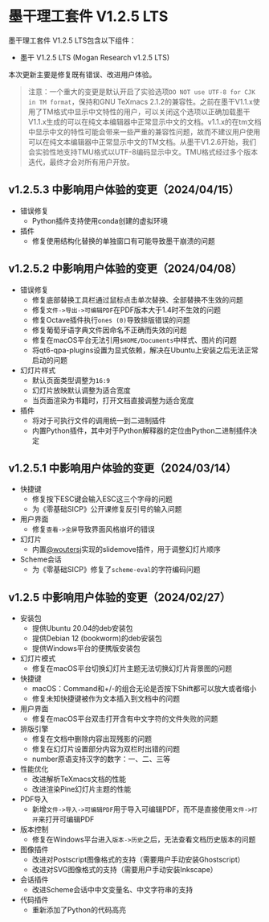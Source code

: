 # 墨干理工套件 V1.2.5 LTS
墨干理工套件 V1.2.5 LTS包含以下组件：
+ 墨干 V1.2.5 LTS (Mogan Research v1.2.5 LTS)

本次更新主要是修复既有错误、改进用户体验。

> 注意：一个重大的变更是默认开启了实验选项`DO NOT use UTF-8 for CJK in TM format`，保持和GNU TeXmacs 2.1.2的兼容性。之前在墨干V1.1.x使用了TM格式中显示中文特性的用户，可以关闭这个选项以正确加载墨干V1.1.x生成的可以在纯文本编辑器中正常显示中文的文档。v1.1.x的在tm文档中显示中文的特性可能会带来一些严重的兼容性问题，故而不建议用户使用可以在纯文本编辑器中正常显示中文的TM文档。从墨干V1.2.6开始，我们会实验性地支持TMU格式以UTF-8编码显示中文。TMU格式经过多个版本迭代，最终才会对所有用户开放。

## v1.2.5.3 中影响用户体验的变更（2024/04/15）
+ 错误修复
  - Python插件支持使用conda创建的虚拟环境
+ 插件
  - 修复使用结构化替换的单独窗口有可能导致墨干崩溃的问题

## v1.2.5.2 中影响用户体验的变更（2024/04/08）
+ 错误修复
  + 修复底部替换工具栏通过鼠标点击单次替换、全部替换不生效的问题
  + 修复`文件->导出->可编辑PDF`在PDF版本大于1.4时不生效的问题
  + 修复Octave插件执行`ones (0)`导致排版错误的问题
  + 修复葡萄牙语字典文件因命名不正确而失效的问题
  + 修复在macOS平台无法引用`$HOME/Documents`中样式、图片的问题
  + 将qt6-qpa-plugins设置为显式依赖，解决在Ubuntu上安装之后无法正常启动的问题
+ 幻灯片样式
  + 默认页面类型调整为`16:9`
  + 幻灯片放映默认调整为适合宽度
  + 当页面渲染为书籍时，打开文档直接调整为适合宽度
+ 插件
  + 将对于可执行文件的调用统一到二进制插件
  + 内置Python插件，其中对于Python解释器的定位由Python二进制插件决定

## v1.2.5.1 中影响用户体验的变更（2024/03/14）
+ 快捷键
  + 修复按下ESC键会输入ESC这三个字母的问题
  + 为《零基础SICP》公开课修复反引号的输入问题
+ 用户界面
  + 修复`查看->全屏`导致界面风格崩坏的错误
+ 幻灯片
  + 内置[@woutersj](https://github.com/woutersj)实现的slidemove插件，用于调整幻灯片顺序
+ Scheme会话
  + 为《零基础SICP》修复了`scheme-eval`的字符编码问题

## v1.2.5 中影响用户体验的变更（2024/02/27）
+ 安装包
  + 提供Ubuntu 20.04的deb安装包
  + 提供Debian 12 (bookworm)的deb安装包
  + 提供Windows平台的便携版安装包
+ 幻灯片模式
  + 修复在macOS平台切换幻灯片主题无法切换幻灯片背景图的问题
+ 快捷键
  + macOS：Command和+/-的组合无论是否按下Shift都可以放大或者缩小
  + 修复未知快捷键被作为文本插入到文档中的问题
+ 用户界面
  + 修复在macOS平台双击打开含有中文字符的文件失败的问题
+ 排版引擎
  + 修复在文档中删除内容出现残影的问题
  + 修复在幻灯片设置部分内容为双栏时出错的问题
  + number原语支持汉字的数字：一、二、三等
+ 性能优化
  + 改进解析TeXmacs文档的性能
  + 改进渲染Pine幻灯片主题的性能
+ PDF导入
  + 新增`文件->导入->可编辑PDF`用于导入可编辑PDF，而不是直接使用`文件->打开`来打开可编辑PDF
+ 版本控制
  + 修复在Windows平台进入`版本->历史`之后，无法查看文档历史版本的问题
+ 图像插件
  + 改进对Postscript图像格式的支持（需要用户手动安装Ghostscript）
  + 改进对SVG图像格式的支持（需要用户手动安装Inkscape）
+ 会话插件
  + 改进Scheme会话中中文变量名、中文字符串的支持
+ 代码插件
  + 重新添加了Python的代码高亮
